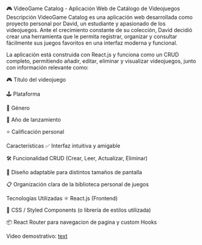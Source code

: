 🎮 VideoGame Catalog - Aplicación Web de Catálogo de Videojuegos
Descripción
VideoGame Catalog es una aplicación web desarrollada como proyecto personal por David, un estudiante y apasionado de los videojuegos. Ante el crecimiento constante de su colección, David decidió crear una herramienta que le permita registrar, organizar y consultar fácilmente sus juegos favoritos en una interfaz moderna y funcional.

La aplicación está construida con React.js y funciona como un CRUD completo, permitiendo añadir, editar, eliminar y visualizar videojuegos, junto con información relevante como:

🎮 Título del videojuego

🕹 Plataforma

🧩 Género

📆 Año de lanzamiento

⭐ Calificación personal

Características
✅ Interfaz intuitiva y amigable

🛠 Funcionalidad CRUD (Crear, Leer, Actualizar, Eliminar)

📱 Diseño adaptable para distintos tamaños de pantalla

📋 Organización clara de la biblioteca personal de juegos

Tecnologías Utilizadas
⚛️ React.js (Frontend)

💅 CSS / Styled Components (o librería de estilos utilizada)

📦 React Router para navegacion de pagina y custom Hooks


Video demostrativo:
[text](https://youtu.be/v0z7XIwpNa4)